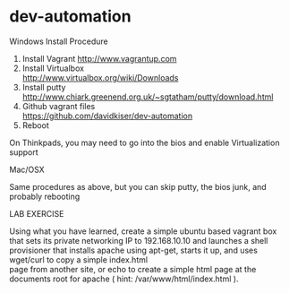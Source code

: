 # dev-automation


Windows Install Procedure

1) Install Vagrant 
   http://www.vagrantup.com 
2) Install Virtualbox  
   http://www.virtualbox.org/wiki/Downloads 
3) Install putty  
   http://www.chiark.greenend.org.uk/~sgtatham/putty/download.html 
4) Github vagrant files  
   https://github.com/davidkiser/dev-automation
5) Reboot  

On Thinkpads, you may need to go into the bios and enable Virtualization support

Mac/OSX  

Same procedures as above, but you can skip putty, the bios junk, and probably rebooting


LAB EXERCISE

Using what you have learned,  create a simple ubuntu based vagrant box that sets its private networking IP to 192.168.10.10 
and launches a shell provisioner that installs apache using apt-get,  starts it up,  and  uses wget/curl to copy a simple index.html  
page from another site, or echo to create a simple html page at the documents root for apache ( hint: /var/www/html/index.html ).
